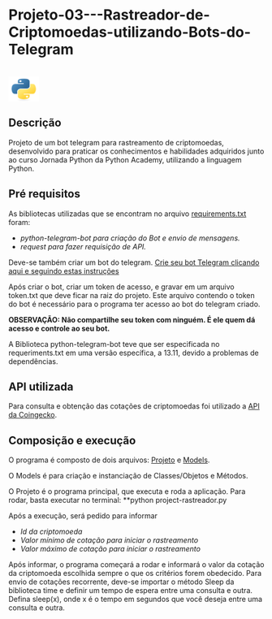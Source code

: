 # Projeto-03---Rastreador-de-Criptomoedas-utilizando-Bots-do-Telegram
<!-- Emoji e Language Tools -->
<div style="display: inline_block"><br>
 <img align="center" alt="Thercio-Python" height="50" width="60" src="https://raw.githubusercontent.com/devicons/devicon/master/icons/python/python-original.svg">
</div>

## **Descrição**

<div class = "text-justify">

Projeto de um bot telegram para rastreamento de criptomoedas, desenvolvido para praticar os conhecimentos e habilidades adquiridos  junto ao curso Jornada Python da Python Academy, utilizando a linguagem Python.

</div>

## **Pré requisitos**
<div class = "text-justify">

As bibliotecas utilizadas que se encontram no arquivo [requirements.txt](https://github.com/thercior/Projeto-03---Rastreador-de-Criptomoedas-utilizando-Bots-do-Telegram/blob/main/requirements.txt) foram:

</div>
  
  - *python-telegram-bot para criação do Bot e envio de mensagens.*
  - *request para fazer requisição de API.*

Deve-se também criar um bot do telegram. [Crie seu bot Telegram clicando aqui e seguindo estas instruções](https://canaltech.com.br/apps/como-criar-um-bot-no-telegram-botfather/)

Após criar o bot, criar um token de acesso, e gravar em um arquivo token.txt que deve ficar na raiz do projeto. Este arquivo contendo o token do bot é necessário para o programa ter acesso ao bot do telegram criado.

  **OBSERVAÇÃO: Não compartilhe seu token com ninguém. É ele quem dá acesso e controle ao seu bot.**


<div class = "text-justify">

A Biblioteca python-telegram-bot teve que ser especificada no requeriments.txt em uma versão específica, a 13.11, devido a problemas de dependências.

</div>

## **API utilizada**
Para consulta e obtenção das cotações de criptomoedas foi utilizado a [API da Coingecko](https://www.coingecko.com/pt/api/documentation).
  
## **Composição e execução**

<div class = "text-justify">

O programa é composto de dois arquivos: [Projeto](https://github.com/thercior/Projeto-03---Rastreador-de-Criptomoedas-utilizando-Bots-do-Telegram/blob/main/project-rastreador.py) e [Models](https://github.com/thercior/Projeto-03---Rastreador-de-Criptomoedas-utilizando-Bots-do-Telegram/blob/main/models.py).

O Models é para criação e instanciação de Classes/Objetos e Métodos.

O Projeto é o programa principal, que executa e roda a aplicação. Para rodar, basta executar no terminal:
  **python project-rastreador.py

Após a execução, será pedido para informar

 - *Id da criptomoeda*
 - *Valor mínimo de cotação para iniciar o rastreamento*
 - *Valor máximo de cotação para iniciar o rastreamento*

Após informar, o programa começará a rodar e informará o valor da cotação da criptomoeda escolhida sempre o que os critérios forem obedecido.
Para envio de cotações recorrente, deve-se importar o método Sleep da biblioteca time e definir um tempo de espera entre uma consulta e outra. Defina sleep(x), onde x é o tempo em segundos que você deseja entre uma consulta e outra.

</div>
